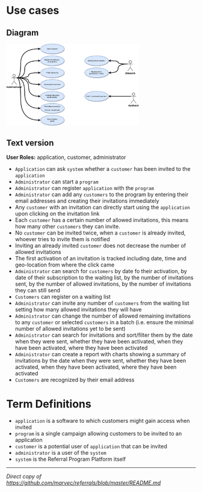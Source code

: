 # Use cases

## Diagram

<img src="./pics/use_cases.png" width="70%">

## Text version

__User Roles:__ application, customer, administrator

 * `Application` can ask `system` whether a `customer` has been invited to the `application`
 * `Administrator` can start a `program`
 * `Administrator` can register `application` with the `program`
 * `Administrator` can add any `customers` to the program by entering their email addresses and creating their invitations immediately
 * Any `customer` with an invitation can directly start using the `application` upon clicking on the invitation link
 * Each `customer` has a certain number of allowed invitations, this means how many other `customers` they can invite. 
 * No `customer` can be invited twice, when a `customer` is already invited, whoever tries to invite them is notified
 * Inviting an already invited `customer` does not decrease the number of allowed invitations
 * The first activation of an invitation is tracked including date, time and geo-location from where the click came
 * `Administrator` can search for `customers` by date fo their activation, by date of their subscription to the waiting list, by the number of invitations sent, by the number of allowed invitations, by the number of invitations they can still send
 * `Customers` can register on a waiting list
 * `Administrator` can invite any number of `customers` from the waiting list setting how many allowed invitations they will have
 * `Administrator` can change the number of allowed remaining invitations to any `customer` or selected `customers` in a batch (i.e. ensure the minimal number of allowed invitations yet to be sent)
 * `Administrator` can search for invitations and sort/filter them by the date when they were sent, whether they have been activated, when they have been activated, where they have been activated
 * `Administrator` can create a report with charts showing a summary of invitations by the date when they were sent, whether they have been activated, when they have been activated, where they have been activated
 * `Customers` are recognized by their email address

# Term Definitions

 * `application` is a software to which customers might gain access when invited
 * `program` is a single campaign allowing customers to be invited to an application
 * `customer` is a potential user of `application` that can be invited
 * `administrator` is a user of the `system`
 * `system` is the Referral Program Platform itself
  
______________  
*Direct copy of https://github.com/marvec/referrals/blob/master/README.md*
